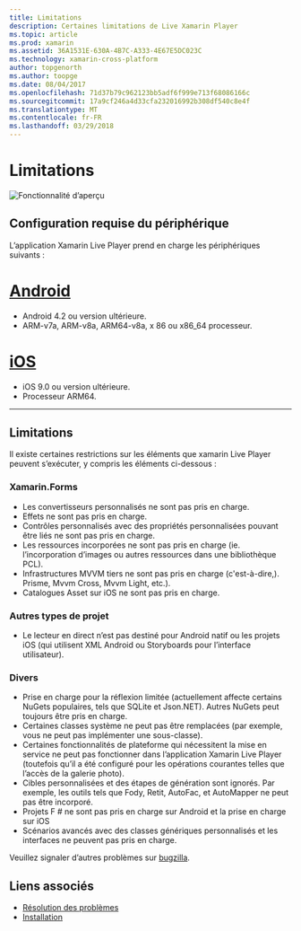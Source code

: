 ```yaml
---
title: Limitations
description: Certaines limitations de Live Xamarin Player
ms.topic: article
ms.prod: xamarin
ms.assetid: 36A1531E-630A-4B7C-A333-4E67E5DC023C
ms.technology: xamarin-cross-platform
author: topgenorth
ms.author: toopge
ms.date: 08/04/2017
ms.openlocfilehash: 71d37b79c962123bb5adf6f999e713f68086166c
ms.sourcegitcommit: 17a9cf246a4d33cfa232016992b308df540c8e4f
ms.translationtype: MT
ms.contentlocale: fr-FR
ms.lasthandoff: 03/29/2018
---
```

# <a name="limitations"></a>Limitations

![Fonctionnalité d’aperçu](~/media/shared/preview.png)

## <a name="device-requirements"></a>Configuration requise du périphérique
L’application Xamarin Live Player prend en charge les périphériques suivants :

# <a name="androidtabandroid"></a>[Android](#tab/android)

- Android 4.2 ou version ultérieure.
- ARM-v7a, ARM-v8a, ARM64-v8a, x 86 ou x86_64 processeur.

# <a name="iostabios"></a>[iOS](#tab/ios)

- iOS 9.0 ou version ultérieure.
- Processeur ARM64.

-----

## <a name="limitations"></a>Limitations

Il existe certaines restrictions sur les éléments que xamarin Live Player peuvent s’exécuter, y compris les éléments ci-dessous :

### <a name="xamarinforms"></a>Xamarin.Forms
- Les convertisseurs personnalisés ne sont pas pris en charge.
- Effets ne sont pas pris en charge.
- Contrôles personnalisés avec des propriétés personnalisées pouvant être liés ne sont pas pris en charge.
- Les ressources incorporées ne sont pas pris en charge (ie. l’incorporation d’images ou autres ressources dans une bibliothèque PCL).
- Infrastructures MVVM tiers ne sont pas pris en charge (c'est-à-dire,). Prisme, Mvvm Cross, Mvvm Light, etc.).
- Catalogues Asset sur iOS ne sont pas pris en charge.

### <a name="other-project-types"></a>Autres types de projet
- Le lecteur en direct n’est pas destiné pour Android natif ou les projets iOS (qui utilisent XML Android ou Storyboards pour l’interface utilisateur).

### <a name="misc"></a>Divers
- Prise en charge pour la réflexion limitée (actuellement affecte certains NuGets populaires, tels que SQLite et Json.NET). Autres NuGets peut toujours être pris en charge.
- Certaines classes système ne peut pas être remplacées (par exemple, vous ne peut pas implémenter une sous-classe).
- Certaines fonctionnalités de plateforme qui nécessitent la mise en service ne peut pas fonctionner dans l’application Xamarin Live Player (toutefois qu’il a été configuré pour les opérations courantes telles que l’accès de la galerie photo).
- Cibles personnalisées et des étapes de génération sont ignorés. Par exemple, les outils tels que Fody, Retit, AutoFac, et AutoMapper ne peut pas être incorporé.
- Projets F # ne sont pas pris en charge sur Android et la prise en charge sur iOS
- Scénarios avancés avec des classes génériques personnalisés et les interfaces ne peuvent pas pris en charge.

Veuillez signaler d’autres problèmes sur [bugzilla](https://aka.ms/live-player-report-issue).


## <a name="related-links"></a>Liens associés

- [Résolution des problèmes](~/tools/live-player/troubleshooting.md)
- [Installation](~/tools/live-player/install.md)
